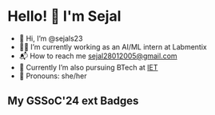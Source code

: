 
# Hello! 👋 I'm Sejal
- 👋 Hi, I’m @sejals23
- 🧑‍💻 I’m currently working as an AI/ML intern at Labmentix
- 📬 How to reach me [sejal28012005@gmail.com](mailto:sejal28012005@gmail.com)
- 🏫 Currently I’m also pursuing BTech at [IET](https://www.ietdavv.edu.in/) 
- 🤗 Pronouns: she/her  

## My GSSoC'24 ext Badges







